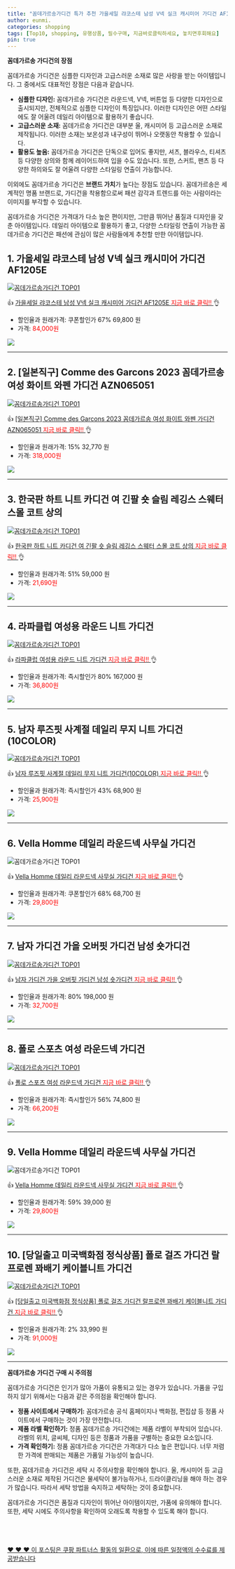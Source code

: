 ```yaml
---
title: "꼼데가르송가디건 특가 추천 가을세일 랴코스테 남성 V넥 실크 캐시미어 가디건 AF1205E 비교 장점"
author: eunmi.
categories: shopping
tags: [Top10, shopping, 유행상품, 필수구매, 지금바로클릭하세요, 놓치면후회해요]
pin: true
---
```

**꼼데가르송 가디건의 장점**

꼼데가르송 가디건은 심플한 디자인과 고급스러운 소재로 많은 사랑을 받는 아이템입니다. 그 중에서도 대표적인 장점은 다음과 같습니다.

* **심플한 디자인:** 꼼데가르송 가디건은 라운드넥, V넥, 버튼업 등 다양한 디자인으로 출시되지만, 전체적으로 심플한 디자인이 특징입니다. 이러한 디자인은 어떤 스타일에도 잘 어울려 데일리 아이템으로 활용하기 좋습니다.
* **고급스러운 소재:** 꼼데가르송 가디건은 대부분 울, 캐시미어 등 고급스러운 소재로 제작됩니다. 이러한 소재는 보온성과 내구성이 뛰어나 오랫동안 착용할 수 있습니다.
* **활용도 높음:** 꼼데가르송 가디건은 단독으로 입어도 좋지만, 셔츠, 블라우스, 티셔츠 등 다양한 상의와 함께 레이어드하여 입을 수도 있습니다. 또한, 스커트, 팬츠 등 다양한 하의와도 잘 어울려 다양한 스타일링 연출이 가능합니다.

이외에도 꼼데가르송 가디건은 **브랜드 가치**가 높다는 장점도 있습니다. 꼼데가르송은 세계적인 명품 브랜드로, 가디건을 착용함으로써 패션 감각과 트렌드를 아는 사람이라는 이미지를 부각할 수 있습니다.

꼼데가르송 가디건은 가격대가 다소 높은 편이지만, 그만큼 뛰어난 품질과 디자인을 갖춘 아이템입니다. 데일리 아이템으로 활용하기 좋고, 다양한 스타일링 연출이 가능한 꼼데가르송 가디건은 패션에 관심이 많은 사람들에게 추천할 만한 아이템입니다.

   

## 1. 가을세일 랴코스테 남성 V넥 실크 캐시미어 가디건 AF1205E

[![꼼데가르송가디건 TOP01](https://thumbnail7.coupangcdn.com/thumbnails/remote/230x230ex/image/vendor_inventory/4df2/be770dff6616a1c52bd8f78fe92ca6d538efc86bc45eef6b04ebe2080397.png)](https://link.coupang.com/re/AFFSDP?lptag=AF3617701&subid=GithubCoopas&pageKey=7632193944&traceid=V0-153&itemId=20259264124&vendorItemId=87346902492)


👍 [가을세일 랴코스테 남성 V넥 실크 캐시미어 가디건 AF1205E <font color=red> 지금 바로 클릭!! </font> ](https://link.coupang.com/re/AFFSDP?lptag=AF3617701&subid=GithubCoopas&pageKey=7632193944&traceid=V0-153&itemId=20259264124&vendorItemId=87346902492) 👌 


- 할인율과 원래가격: 쿠폰할인가 67%  69,800   원
- 가격: <span style='color:red'>84,000원</span>

[![](/discount_price.png)](https://link.coupang.com/re/AFFSDP?lptag=AF3617701&subid=GithubCoopas&pageKey=7632193944&traceid=V0-153&itemId=20259264124&vendorItemId=87346902492)

---


   

## 2. [일본직구] Comme des Garcons 2023 꼼데가르송 여성 화이트 와펜 가디건 AZN065051

[![꼼데가르송가디건 TOP01](https://thumbnail7.coupangcdn.com/thumbnails/remote/230x230ex/image/vendor_inventory/cc73/7152f887197d18404876db6999951ba53df62788332eb4ca300138c31b23.jpg)](https://link.coupang.com/re/AFFSDP?lptag=AF3617701&subid=GithubCoopas&pageKey=6133547490&traceid=V0-153&itemId=11713253054&vendorItemId=71982720044)


👍 [[일본직구] Comme des Garcons 2023 꼼데가르송 여성 화이트 와펜 가디건 AZN065051 <font color=red> 지금 바로 클릭!! </font> ](https://link.coupang.com/re/AFFSDP?lptag=AF3617701&subid=GithubCoopas&pageKey=6133547490&traceid=V0-153&itemId=11713253054&vendorItemId=71982720044) 👌 


- 할인율과 원래가격: 15%  32,770   원
- 가격: <span style='color:red'>318,000원</span>

[![](/discount_price.png)](https://link.coupang.com/re/AFFSDP?lptag=AF3617701&subid=GithubCoopas&pageKey=6133547490&traceid=V0-153&itemId=11713253054&vendorItemId=71982720044)

---


   

## 3. 한국판 하트 니트 카디건 여 긴팔 숏 슬림 레깅스 스웨터 스몰 코트 상의

[![꼼데가르송가디건 TOP01](https://thumbnail9.coupangcdn.com/thumbnails/remote/230x230ex/image/vendor_inventory/b2ae/0f6d6d01ffdad462724c2e540c463380af4e5d3f78417c727d54ac08e12e.jpg)](https://link.coupang.com/re/AFFSDP?lptag=AF3617701&subid=GithubCoopas&pageKey=7527453815&traceid=V0-153&itemId=19756475567&vendorItemId=86876561037)


👍 [한국판 하트 니트 카디건 여 긴팔 숏 슬림 레깅스 스웨터 스몰 코트 상의 <font color=red> 지금 바로 클릭!! </font> ](https://link.coupang.com/re/AFFSDP?lptag=AF3617701&subid=GithubCoopas&pageKey=7527453815&traceid=V0-153&itemId=19756475567&vendorItemId=86876561037) 👌 


- 할인율과 원래가격: 51%  59,000   원
- 가격: <span style='color:red'>21,690원</span>

[![](/discount_price.png)](https://link.coupang.com/re/AFFSDP?lptag=AF3617701&subid=GithubCoopas&pageKey=7527453815&traceid=V0-153&itemId=19756475567&vendorItemId=86876561037)

---


   

## 4. 라파클럽 여성용 라운드 니트 가디건

[![꼼데가르송가디건 TOP01](https://thumbnail8.coupangcdn.com/thumbnails/remote/230x230ex/image/vendor_inventory/8a1b/1c18751d9bc01dd4c80d87ba4a9988cf1b1889574c24b428bcfad6d4caa5.jpg)](https://link.coupang.com/re/AFFSDP?lptag=AF3617701&subid=GithubCoopas&pageKey=6810084686&traceid=V0-153&itemId=16107100606&vendorItemId=83304605359)


👍 [라파클럽 여성용 라운드 니트 가디건 <font color=red> 지금 바로 클릭!! </font> ](https://link.coupang.com/re/AFFSDP?lptag=AF3617701&subid=GithubCoopas&pageKey=6810084686&traceid=V0-153&itemId=16107100606&vendorItemId=83304605359) 👌 


- 할인율과 원래가격: 즉시할인가 80%  167,000   원
- 가격: <span style='color:red'>36,800원</span>

[![](/discount_price.png)](https://link.coupang.com/re/AFFSDP?lptag=AF3617701&subid=GithubCoopas&pageKey=6810084686&traceid=V0-153&itemId=16107100606&vendorItemId=83304605359)

---


   

## 5. 남자 루즈핏 사계절 데일리 무지 니트 가디건(10COLOR)

[![꼼데가르송가디건 TOP01](https://thumbnail8.coupangcdn.com/thumbnails/remote/230x230ex/image/vendor_inventory/3749/983606aee5f1e1cb5862b2ace44c73696fe948a27ae1a7ffa6a40f4425f0.jpg)](https://link.coupang.com/re/AFFSDP?lptag=AF3617701&subid=GithubCoopas&pageKey=6027901509&traceid=V0-153&itemId=10981361814&vendorItemId=78261065363)


👍 [남자 루즈핏 사계절 데일리 무지 니트 가디건(10COLOR) <font color=red> 지금 바로 클릭!! </font> ](https://link.coupang.com/re/AFFSDP?lptag=AF3617701&subid=GithubCoopas&pageKey=6027901509&traceid=V0-153&itemId=10981361814&vendorItemId=78261065363) 👌 


- 할인율과 원래가격: 즉시할인가 43%  68,900   원
- 가격: <span style='color:red'>25,900원</span>

[![](/discount_price.png)](https://link.coupang.com/re/AFFSDP?lptag=AF3617701&subid=GithubCoopas&pageKey=6027901509&traceid=V0-153&itemId=10981361814&vendorItemId=78261065363)

---


   

## 6. Vella Homme 데일리 라운드넥 사무실 가디건

![꼼데가르송가디건 TOP01](https://thumbnail9.coupangcdn.com/thumbnails/remote/230x230ex/image/vendor_inventory/475f/79279cb167ae35a8853d3c2e54a6b16f0653a1912b6b127d276f54d4b5e4.JPG)


👍 [Vella Homme 데일리 라운드넥 사무실 가디건 <font color=red> 지금 바로 클릭!! </font> ](https://link.coupang.com/re/AFFSDP?lptag=AF3617701&subid=GithubCoopas&pageKey=7395648211&traceid=V0-153&itemId=19130445242&vendorItemId=86250090605) 👌 


- 할인율과 원래가격: 쿠폰할인가 68%  68,700   원
- 가격: <span style='color:red'>29,800원</span>

[![](/discount_price.png)](https://link.coupang.com/re/AFFSDP?lptag=AF3617701&subid=GithubCoopas&pageKey=7395648211&traceid=V0-153&itemId=19130445242&vendorItemId=86250090605)

---


   

## 7. 남자 가디건 가을 오버핏 가디건 남성 숏가디건

[![꼼데가르송가디건 TOP01](https://thumbnail10.coupangcdn.com/thumbnails/remote/230x230ex/image/vendor_inventory/34e5/1d2168e8d93a71206320edef1877c3c714f2ac510afe33806fbea3ac3e9a.jpg)](https://link.coupang.com/re/AFFSDP?lptag=AF3617701&subid=GithubCoopas&pageKey=7607399111&traceid=V0-153&itemId=20139448704&vendorItemId=87523186132)


👍 [남자 가디건 가을 오버핏 가디건 남성 숏가디건 <font color=red> 지금 바로 클릭!! </font> ](https://link.coupang.com/re/AFFSDP?lptag=AF3617701&subid=GithubCoopas&pageKey=7607399111&traceid=V0-153&itemId=20139448704&vendorItemId=87523186132) 👌 


- 할인율과 원래가격: 80%  198,000   원
- 가격: <span style='color:red'>32,700원</span>

[![](/discount_price.png)](https://link.coupang.com/re/AFFSDP?lptag=AF3617701&subid=GithubCoopas&pageKey=7607399111&traceid=V0-153&itemId=20139448704&vendorItemId=87523186132)

---


   

## 8. 폴로 스포츠 여성 라운드넥 가디건

[![꼼데가르송가디건 TOP01](https://thumbnail9.coupangcdn.com/thumbnails/remote/230x230ex/image/vendor_inventory/5494/73c4e2753b03ca42623f5e176e63297d6578cd0c6b24ce8f92831abe413b.jpg)](https://link.coupang.com/re/AFFSDP?lptag=AF3617701&subid=GithubCoopas&pageKey=7546909801&traceid=V0-153&itemId=19851882435&vendorItemId=86953056240)


👍 [폴로 스포츠 여성 라운드넥 가디건 <font color=red> 지금 바로 클릭!! </font> ](https://link.coupang.com/re/AFFSDP?lptag=AF3617701&subid=GithubCoopas&pageKey=7546909801&traceid=V0-153&itemId=19851882435&vendorItemId=86953056240) 👌 


- 할인율과 원래가격: 즉시할인가 56%  74,800   원
- 가격: <span style='color:red'>66,200원</span>

[![](/discount_price.png)](https://link.coupang.com/re/AFFSDP?lptag=AF3617701&subid=GithubCoopas&pageKey=7546909801&traceid=V0-153&itemId=19851882435&vendorItemId=86953056240)

---


   

## 9. Vella Homme 데일리 라운드넥 사무실 가디건

![꼼데가르송가디건 TOP01](https://thumbnail9.coupangcdn.com/thumbnails/remote/230x230ex/image/vendor_inventory/ea80/98cdf534554618538e952263b8a05220d13403da91ff80f7268c3c13c4c6.JPG)


👍 [Vella Homme 데일리 라운드넥 사무실 가디건 <font color=red> 지금 바로 클릭!! </font> ](https://link.coupang.com/re/AFFSDP?lptag=AF3617701&subid=GithubCoopas&pageKey=7395648211&traceid=V0-153&itemId=19130445250&vendorItemId=86250090555) 👌 


- 할인율과 원래가격: 59%  39,000   원
- 가격: <span style='color:red'>29,800원</span>

[![](/discount_price.png)](https://link.coupang.com/re/AFFSDP?lptag=AF3617701&subid=GithubCoopas&pageKey=7395648211&traceid=V0-153&itemId=19130445250&vendorItemId=86250090555)

---


   

## 10. [당일출고 미국백화점 정식상품] 폴로 걸즈 가디건 랄프로렌 꽈배기 케이블니트 가디건

[![꼼데가르송가디건 TOP01](https://thumbnail9.coupangcdn.com/thumbnails/remote/230x230ex/image/vendor_inventory/2783/6146353935bf52c058df90e581e85aecb3bac165b52bdc795f1518d39a22.jpg)](https://link.coupang.com/re/AFFSDP?lptag=AF3617701&subid=GithubCoopas&pageKey=7219564891&traceid=V0-153&itemId=18291517768&vendorItemId=85437217730)


👍 [[당일출고 미국백화점 정식상품] 폴로 걸즈 가디건 랄프로렌 꽈배기 케이블니트 가디건 <font color=red> 지금 바로 클릭!! </font> ](https://link.coupang.com/re/AFFSDP?lptag=AF3617701&subid=GithubCoopas&pageKey=7219564891&traceid=V0-153&itemId=18291517768&vendorItemId=85437217730) 👌 


- 할인율과 원래가격: 2%  33,990   원
- 가격: <span style='color:red'>91,000원</span>

[![](/discount_price.png)](https://link.coupang.com/re/AFFSDP?lptag=AF3617701&subid=GithubCoopas&pageKey=7219564891&traceid=V0-153&itemId=18291517768&vendorItemId=85437217730)

---
**꼼데가르송 가디건 구매 시 주의점**

꼼데가르송 가디건은 인기가 많아 가품이 유통되고 있는 경우가 있습니다. 가품을 구입하지 않기 위해서는 다음과 같은 주의점을 확인해야 합니다.

* **정품 사이트에서 구매하기:** 꼼데가르송 공식 홈페이지나 백화점, 편집샵 등 정품 사이트에서 구매하는 것이 가장 안전합니다.
* **제품 라벨 확인하기:** 정품 꼼데가르송 가디건에는 제품 라벨이 부착되어 있습니다. 라벨의 위치, 글씨체, 디자인 등은 정품과 가품을 구별하는 중요한 요소입니다.
* **가격 확인하기:** 정품 꼼데가르송 가디건은 가격대가 다소 높은 편입니다. 너무 저렴한 가격에 판매되는 제품은 가품일 가능성이 높습니다.

또한, 꼼데가르송 가디건은 세탁 시 주의사항을 확인해야 합니다. 울, 캐시미어 등 고급스러운 소재로 제작된 가디건은 물세탁이 불가능하거나, 드라이클리닝을 해야 하는 경우가 많습니다. 따라서 세탁 방법을 숙지하고 세탁하는 것이 중요합니다.

꼼데가르송 가디건은 품질과 디자인이 뛰어난 아이템이지만, 가품에 유의해야 합니다. 또한, 세탁 시에도 주의사항을 확인하여 오래도록 착용할 수 있도록 해야 합니다.<br><br><br><br><br> [ ❤ ❤ ❤ 이 포스팅은 쿠팡 파트너스 활동의 일환으로, 이에 따른 일정액의 수수료를 제공받습니다](https://link.coupang.com/a/bcEFyh)